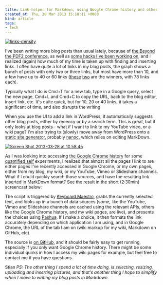 ```yaml
---
title: Link-helper for Markdown, using Google Chrome history and other sources
created_at: Thu, 28 Mar 2013 15:18:11 +0000
kind: article
tags:
- tech
---
```


[![ links-density](http://reganmian.net/blog/wp-content/uploads/2013/03/links-density.png)](http://reganmian.net/blog/wp-content/uploads/2013/03/links-density.png)

I've been writing more blog posts than usual lately, because of [the
Beyond the PDF2 conference](http://www.force11.org/beyondthepdf2), as
well as [some hacks I've been working
on](http://reganmian.net/blog/2010/04/29/personal-time-tracker-with-ruby-and-growl),
and I realized (again) how much of my time is taken up with finding and
inserting links. I often have quite a lot of links in my blog posts, the
graph shows a bunch of posts with only two or three links, but most have
more than 10, and a few have up to 40 or 60 links
([these](http://reganmian.net/blog/2009/03/12/links-from-the-talk-open-education-around-the-world/)
[two](http://reganmian.net/blog/2011/03/25/open-course-done-right-saylor-foundation)
are the winners, with 78 links each).

Typically what I do is Cmd+T for a new tab, type in a Google query,
select the new page, Cmd+L and Cmd+C to copy the URL, back to the blog
editor, insert link, etc. It's quite quick, but for 10, 20 or 40 links,
it takes a significant of time, and also disrupts the writing.

When you use the UI to add a link in WordPress, it automatically
suggests other blog posts, either by recency or by a search term. This
is great, but it only looks at blog posts - what if I want to link to my
YouTube video, or a wiki page? I'm also trying to (slowly) move away
from WordPress onto a [static site
generator](http://www.mzlinux.org/?q=node/415), probably
[nanoc](http://nanoc.ws/), which relies on editing MarkDown.

[![Screen Shot 2013-03-28 at
10.58.45 ](http://reganmian.net/blog/wp-content/uploads/2013/03/Screen-Shot-2013-03-28-at-10.58.45.png)](http://reganmian.net/blog/wp-content/uploads/2013/03/Screen-Shot-2013-03-28-at-10.58.45.png)

As I was looking into accessing [the Google Chrome
history](http://www.intridea.com/blog/2011/2/2/fun-with-ruby-mining-your-chrome-history)
for some [quantified self](http://reganmian.net/wiki/quantified_self)
experiments, I realized that almost all the pages I link to are either
pages I've recently accessed in Google Chrome, or my own pages, either
from my blog, my wiki, or my YouTube, Vimeo or Slideshare channels. What
if I could quickly search those sources, and have the resulting link
inserted in MarkDown format? See the result in the short (2:30min)
screencast below:

The script is triggered by [Keyboard
Maestro](http://www.keyboardmaestro.com/main/), grabs the currently
selected text, and looks up in a bunch of data sources (some, like the
YouTube, Vimeo and Slideshare channels are cached using the relevant
APIs, others like the Google Chrome history, and my wiki pages, are
live), and presents the choices using
[Pashua](http://www.bluem.net/downloads/pashua_en). If I make a choice,
it then formats the link accurately depending on which application I am
using, and in Google Chrome, the URL of the tab I am on (wiki markup for
my wiki, Markdown on GitHub, etc).

The source is [on GitHub](https://github.com/houshuang/linkify), and it
should be fairly easy to get running, especially if you only want Google
Chrome history. There might be some individual quirks in how I access my
wiki pages for example, but feel free to contact me if you have
questions.

Stian
*PS: The other thing I spend a lot of time doing, is selecting,
resizing, uploading and inserting pictures, and that's another thing I
hope to simplify when I move to writing my blog posts in Markdown.*
